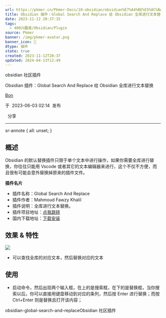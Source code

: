 ```yaml
---
url: https://pkmer.cn/Pkmer-Docs/10-obsidian/obsidian%E7%A4%BE%E5%8C%BA%E6%8F%92%E4%BB%B6/obsidian-global-search-and-replace/
title: Obsidian 插件：Global Search And Replace 给 Obsidian 全库进行文本替换
date: 2023-11-12 20:37:15
tags:
  - 400兴趣类/Obsidian/Plugin
source: Pkmer
banner: /img/pkmer-avatar.png
banner_icon: 🔖
dtype: 插件
state: true
created: 2023-11-12T20:37
updated: 2024-04-13T12:49
---
```

obsidian 社区插件

Obsidian 插件：Global Search And Replace 给 Obsidian 全库进行文本替换

[Bon](https://pkmer.cn/authors/bon)

于  2023-06-03 02:14  发布

  分享

* * *

sr-annote { all: unset; }

## 概述

Obsidian 的默认替换插件只限于单个文本中进行操作，如果你需要全库进行替换，你往往只能用 Vscode 或者其它的文本编辑器来进行，这个不仅不方便，而且很有可能会意外替换掉原来的插件文件。

**插件名片**

*   插件名称：Global Search And Replace
*   插件作者：Mahmoud Fawzy Khalil
*   插件说明：全库进行文本替换。
*   插件项目地址：[点我跳转](https://github.com/MahmoudFawzyKhalil/obsidian-global-search-and-replace)
*   国内下载地址：[下载安装](https://pkmer.cn/products/plugin/pluginMarket/?obsidian-global-search-and-replace)

## 效果 & 特性

![](https://cdn.pkmer.cn/images/20230514132110.png!pkmer)

*   可以查找全库的对应文本，然后替换对应的文本

## 使用

*   启动命令，然后出现两个输入框，在上的是搜索框，在下的是替换框，当你搜索以后，你可以直接用键盘移动到对应的条列，然后按 Enter 进行替换；而按 Ctrl+Enter 则是替换且打开该内容；

obsidian-global-search-and-replaceObsidian 社区插件